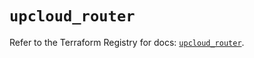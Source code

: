 # `upcloud_router`

Refer to the Terraform Registry for docs: [`upcloud_router`](https://registry.terraform.io/providers/upcloudltd/upcloud/5.17.0/docs/resources/router).
